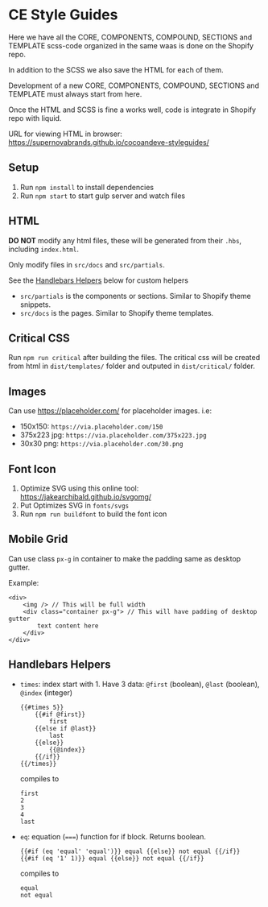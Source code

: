 # CE Style Guides

Here we have all the CORE, COMPONENTS, COMPOUND, SECTIONS and TEMPLATE scss-code organized in the same waas is done on the Shopify repo.

In addition to the SCSS we also save the HTML for each of them.

Development of a new CORE, COMPONENTS, COMPOUND, SECTIONS and TEMPLATE must always start from here.

Once the HTML and SCSS is fine a works well, code is integrate in Shopify repo with liquid.

URL for viewing HTML in browser: https://supernovabrands.github.io/cocoandeve-styleguides/

## Setup
1. Run `npm install` to install dependencies
2. Run `npm start` to start gulp server and watch files

## HTML
__DO NOT__ modify any html files, these will be generated from their `.hbs`, including `index.html`.

Only modify files in `src/docs` and `src/partials`.

See the [Handlebars Helpers](#handlebars-helpers) below for custom helpers
- `src/partials` is the components or sections. Similar to Shopify theme snippets.
- `src/docs` is the pages. Similar to Shopify theme templates.

## Critical CSS
Run `npm run critical` after building the files.
The critical css will be created from html in `dist/templates/` folder and outputed in `dist/critical/` folder.

## Images
Can use https://placeholder.com/ for placeholder images. i.e:
- 150x150: `https://via.placeholder.com/150`
- 375x223 jpg: `https://via.placeholder.com/375x223.jpg`
- 30x30 png: `https://via.placeholder.com/30.png`

## Font Icon
1. Optimize SVG using this online tool: https://jakearchibald.github.io/svgomg/
2. Put Optimizes SVG in `fonts/svgs`
3. Run `npm run buildfont` to build the font icon

## Mobile Grid
Can use class `px-g` in container to make the padding same as desktop gutter.

Example:
```
<div>
	<img /> // This will be full width
	<div class="container px-g"> // This will have padding of desktop gutter
		text content here
	</div>
</div>
```

## Handlebars Helpers
- `times`: index start with 1. Have 3 data: `@first` (boolean), `@last` (boolean),  `@index` (integer)
	```
	{{#times 5}}
		{{#if @first}}
			first
		{{else if @last}}
			last
		{{else}}
			{{@index}}
		{{/if}}
	{{/times}}
	```
	compiles to
	```
	first
	2
	3
	4
	last
	```
- `eq`: equation (`===`) function for if block. Returns boolean.
	```
	{{#if (eq 'equal' 'equal')}} equal {{else}} not equal {{/if}}
	{{#if (eq '1' 1)}} equal {{else}} not equal {{/if}}
	```
	compiles to
	```
	equal
	not equal
	```
